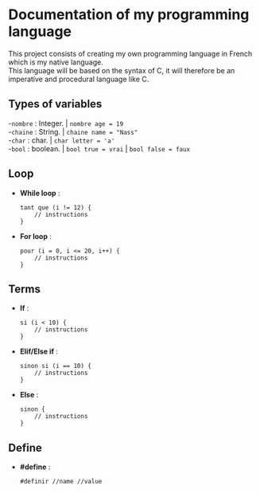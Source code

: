 # Documentation of my programming language
This project consists of creating my own programming language in French which is my native language.  
This language will be based on the syntax of C, it will therefore be an imperative and procedural language like C.
## Types of variables
-`nombre` : Integer. | `nombre age = 19`  
-`chaine` : String. | `chaine name = "Nass"`  
-`char` : char. | `char letter = 'a'`  
-`bool` : boolean. | `bool true = vrai` | `bool false = faux`  

## Loop
- **While loop** :
    ```mylang
    tant que (i != 12) {
        // instructions
    }
- **For loop** :
    ```mylang
    pour (i = 0, i <= 20, i++) {
        // instructions
    }
## Terms
- **If** :
    ```mylang
    si (i < 10) {
        // instructions
    }
- **Elif/Else if** :
    ```mylang
    sinon si (i == 10) {
        // instructions
    }
- **Else** :
    ```mylang
    sinon {
        // instructions
    }
## Define
- **#define** :
    ```mylang
    #definir //name //value